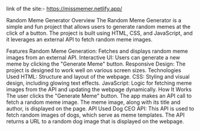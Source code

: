 link of the site:- https://missmemer.netlify.app/

Random Meme Generator
Overview
The Random Meme Generator is a simple and fun project that allows users to generate random memes at the click of a button. The project is built using HTML, CSS, and JavaScript, and it leverages an external API to fetch random meme images.

Features
Random Meme Generation: Fetches and displays random meme images from an external API.
Interactive UI: Users can generate a new meme by clicking the "Generate Meme" button.
Responsive Design: The project is designed to work well on various screen sizes.
Technologies Used
HTML: Structure and layout of the webpage.
CSS: Styling and visual design, including glowing text effects.
JavaScript: Logic for fetching meme images from the API and updating the webpage dynamically.
How It Works
The user clicks the "Generate Meme" button.
The app makes an API call to fetch a random meme image.
The meme image, along with its title and author, is displayed on the page.
API Used
Dog CEO API: This API is used to fetch random images of dogs, which serve as meme templates. The API returns a URL to a random dog image that is displayed on the webpage.
